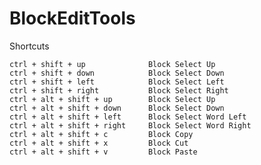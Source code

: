 # BlockEditTools
Shortcuts

    ctrl + shift + up              Block Select Up        
    ctrl + shift + down            Block Select Down      
    ctrl + shift + left            Block Select Left      
    ctrl + shift + right           Block Select Right     
    ctrl + alt + shift + up        Block Select Up        
    ctrl + alt + shift + down      Block Select Down      
    ctrl + alt + shift + left      Block Select Word Left 
    ctrl + alt + shift + right     Block Select Word Right
    ctrl + alt + shift + c         Block Copy             
    ctrl + alt + shift + x         Block Cut              
    ctrl + alt + shift + v         Block Paste                     
